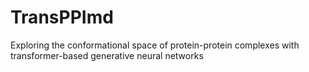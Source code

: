 # TransPPImd
Exploring the conformational space of protein-protein complexes with transformer-based generative neural networks
